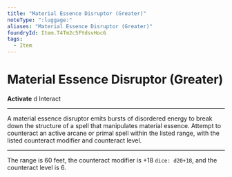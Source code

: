 ```yaml
---
title: "Material Essence Disruptor (Greater)"
noteType: ":luggage:"
aliases: "Material Essence Disruptor (Greater)"
foundryId: Item.T4Tm2c5FYdsvHoc6
tags:
  - Item
---
```


# Material Essence Disruptor (Greater)

**Activate** d Interact

* * *

A material essence disruptor emits bursts of disordered energy to break down the structure of a spell that manipulates material essence. Attempt to counteract an active arcane or primal spell within the listed range, with the listed counteract modifier and counteract level.

* * *

The range is 60 feet, the counteract modifier is +18 `dice: d20+18`, and the counteract level is 6.
